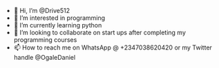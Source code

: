 - 👋 Hi, I’m @Drive512
- 👀 I’m interested in programming 
- 🌱 I’m currently learning python
- 💞️ I’m looking to collaborate on start ups after completing my programming courses
- 📫 How to reach me on WhatsApp @ +2347038620420 or my Twitter handle  @OgaleDaniel

<!---
Drive512/Drive512 is a ✨ special ✨ repository because its `README.md` (this file) appears on your GitHub profile.
You can click the Preview link to take a look at your changes.
--->
